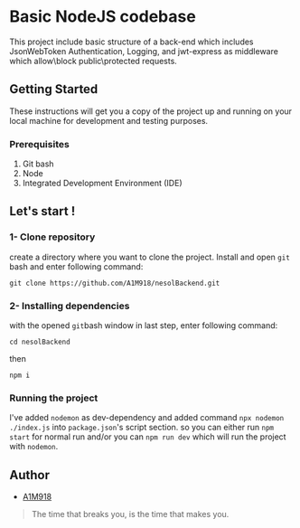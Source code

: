 # Basic NodeJS codebase

This project include basic structure of a back-end which includes JsonWebToken Authentication, Logging, and jwt-express as middleware which allow\block public\protected requests. 

## Getting Started

These instructions will get you a copy of the project up and running on your local machine for development and testing purposes.

### Prerequisites

1. Git bash
2. Node
3. Integrated Development Environment (IDE)

## Let's start !

### 1- Clone repository
create a directory where you want to clone the project. Install and open ```git```  bash and enter following command: 

    git clone https://github.com/A1M918/nesolBackend.git

### 2- Installing dependencies

with the opened ```git```bash window in last step, enter following command:
    
    cd nesolBackend 
then 

    npm i

### Running the project
I've added ```nodemon``` as dev-dependency and added command ```npx nodemon ./index.js``` into ```package.json```'s script section. so you can either run ```npm start``` for normal run and/or you can ```npm run dev``` which will run the project with ```nodemon```.  

## Author
* [A1M918](https://www.linkedin.com/in/a1m918/)

> The time that breaks you, is the time that makes you.



